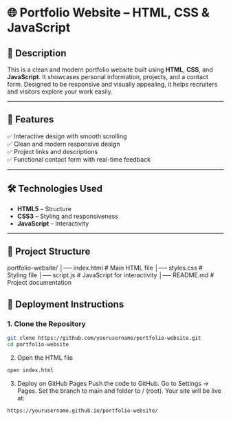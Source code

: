 # 🌐 Portfolio Website – HTML, CSS & JavaScript

## 📌 Description
This is a clean and modern portfolio website built using **HTML**, **CSS**, and **JavaScript**. It showcases personal information, projects, and a contact form. Designed to be responsive and visually appealing, it helps recruiters and visitors explore your work easily.

---

## 🚀 Features
✅ Interactive design with smooth scrolling  
✅ Clean and modern responsive design  
✅ Project links and descriptions  
✅ Functional contact form with real-time feedback  

---

## 🛠️ Technologies Used
- **HTML5** – Structure  
- **CSS3** – Styling and responsiveness  
- **JavaScript** – Interactivity  

---

## 📂 Project Structure
portfolio-website/ │── index.html # Main HTML file │── styles.css # Styling file │── script.js # JavaScript for interactivity │── README.md # Project documentation

## 🚀 Deployment Instructions
### **1. Clone the Repository**
```bash
git clone https://github.com/yourusername/portfolio-website.git
cd portfolio-website
```
2. Open the HTML file
```bash
open index.html
```
3. Deploy on GitHub Pages
Push the code to GitHub.
Go to Settings → Pages.
Set the branch to main and folder to / (root).
Your site will be live at:
```
https://yourusername.github.io/portfolio-website/

